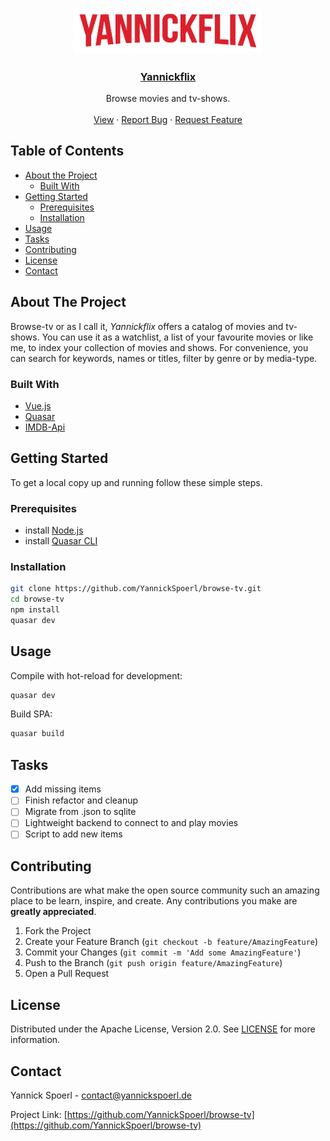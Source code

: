 <br />
<p align="center">
  <a href="https://yannickspoerl.de/browse-tv">
    <img src="https://github.com/YannickSpoerl/browse-tv/blob/main/src/assets/logo.png?raw=true" alt="Logo" width="300">
  </a>

  <h3 align="center"><a href="https://yannickspoerl.de/browse-tv">Yannickflix</a></h3>

  <p align="center">
    Browse movies and tv-shows.
    <br />
    <br />
    <a href="https://yannickspoerl.de/browse-tv">View</a>
    ·
    <a href="https://github.com/YannickSpoerl/browse-tv/issues">Report Bug</a>
    ·
    <a href="https://github.com/YannickSpoerl/browse-tv/issues">Request Feature</a>
  </p>
</p>

<!-- TABLE OF CONTENTS -->

## Table of Contents

- [About the Project](#about-the-project)
  - [Built With](#built-with)
- [Getting Started](#getting-started)
  - [Prerequisites](#prerequisites)
  - [Installation](#installation)
- [Usage](#usage)
- [Tasks](#tasks)
- [Contributing](#contributing)
- [License](#license)
- [Contact](#contact)

<!-- ABOUT THE PROJECT -->

## About The Project

Browse-tv or as I call it, _Yannickflix_ offers a catalog of movies and tv-shows. You can use it as a watchlist, a list of your favourite movies or like me, to index your collection of movies and shows. For convenience, you can search for keywords, names or titles, filter by genre or by media-type.

### Built With

- [Vue.js](https://vuejs.org/)
- [Quasar](https://quasar.dev/)
- [IMDB-Api](https://imdb-api.com/)

<!-- GETTING STARTED -->

## Getting Started

To get a local copy up and running follow these simple steps.

### Prerequisites

- install [Node.js](https://nodejs.org/en/)
- install [Quasar CLI](https://quasar.dev/start/quasar-cli)

### Installation

```sh
git clone https://github.com/YannickSpoerl/browse-tv.git
cd browse-tv
npm install
quasar dev
```

<!-- USAGE EXAMPLES -->

## Usage

Compile with hot-reload for development:

```sh
quasar dev
```

Build SPA:

```sh
quasar build
```

## Tasks

- [x] Add missing items
- [ ] Finish refactor and cleanup
- [ ] Migrate from .json to sqlite
- [ ] Lightweight backend to connect to and play movies
- [ ] Script to add new items

<!-- CONTRIBUTING -->

## Contributing

Contributions are what make the open source community such an amazing place to be learn, inspire, and create. Any contributions you make are **greatly appreciated**.

1. Fork the Project
2. Create your Feature Branch (`git checkout -b feature/AmazingFeature`)
3. Commit your Changes (`git commit -m 'Add some AmazingFeature'`)
4. Push to the Branch (`git push origin feature/AmazingFeature`)
5. Open a Pull Request

<!-- LICENSE -->

## License

Distributed under the Apache License, Version 2.0. See [LICENSE](https://github.com/YannickSpoerl/browse-tv/blob/main/LICENSE.MD) for more information.

<!-- CONTACT -->

## Contact

Yannick Spoerl - [contact@yannickspoerl.de](mailto:contact@yannickspoerl.de)

Project Link: [https://github.com/YannickSpoerl/browse-tv](https://github.com/YannickSpoerl/browse-tv)
